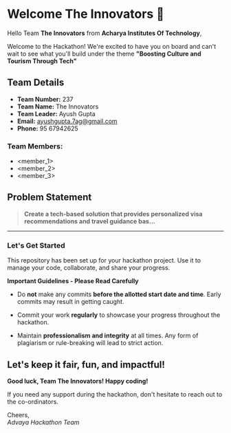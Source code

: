 # Welcome The Innovators 👋

Hello Team **The Innovators** from **Acharya Institutes Of Technology**,

Welcome to the Hackathon! We're excited to have you on board and can't wait to see what you'll build under the theme **"Boosting Culture and Tourism Through Tech"** 

## Team Details

- **Team Number:** 237  
- **Team Name:** The Innovators
- **Team Leader:** Ayush Gupta  
- **Email:** ayushgupta.7ag@gmail.com  
- **Phone:** 95 67942625  

### Team Members:
- <member_1> 
- <member_2> 
- <member_3> 

## Problem Statement

> **Create a tech-based solution that provides personalized visa recommendations and travel guidance bas...**

---

### Let's Get Started 

This repository has been set up for your hackathon project. Use it to manage your code, collaborate, and share your progress.

**Important Guidelines - Please Read Carefully**

- Do **not** make any commits **before the allotted start date and time**. Early commits may result in getting caught.
- Commit your work **regularly** to showcase your progress throughout the hackathon.

- Maintain **professionalism and integrity** at all times. Any form of plagiarism or rule-breaking will lead to strict action.

Let's keep it fair, fun, and impactful! 
---

**Good luck, Team The Innovators! Happy coding!**

If you need any support during the hackathon, don't hesitate to reach out to the co-ordinators.

Cheers,  
_Advaya Hackathon Team_